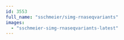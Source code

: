 ```yaml
---
id: 3553
full_name: "sschmeier/simg-rnaseqvariants"
images: 
  - "sschmeier-simg-rnaseqvariants-latest"
---
```

